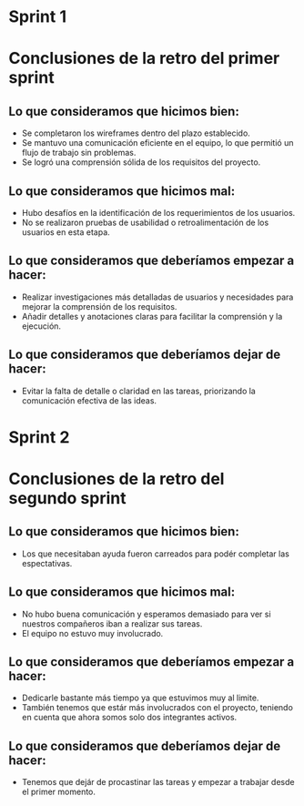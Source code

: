 # Sprint 1

# Conclusiones de la retro del primer sprint

## Lo que consideramos que hicimos bien:

* Se completaron los wireframes dentro del plazo establecido.
* Se mantuvo una comunicación eficiente en el equipo, lo que permitió un flujo de trabajo sin problemas.
* Se logró una comprensión sólida de los requisitos del proyecto.

## Lo que consideramos que hicimos mal:

* Hubo desafíos en la identificación de los requerimientos de los usuarios.
* No se realizaron pruebas de usabilidad o retroalimentación de los usuarios en esta etapa.

## Lo que consideramos que deberíamos empezar a hacer:

* Realizar investigaciones más detalladas de usuarios y necesidades para mejorar la comprensión de los requisitos.
* Añadir detalles y anotaciones claras para facilitar la comprensión y la ejecución.

## Lo que consideramos que deberíamos dejar de hacer:

* Evitar la falta de detalle o claridad en las tareas, priorizando la comunicación efectiva de las ideas.

# Sprint 2

# Conclusiones de la retro del segundo sprint

## Lo que consideramos que hicimos bien:


* Los que necesitaban ayuda fueron carreados para podér completar las espectativas.


## Lo que consideramos que hicimos mal:

* No hubo buena comunicación y esperamos demasiado para ver si nuestros compañeros iban a realizar sus tareas.
* El equipo no estuvo muy involucrado.

## Lo que consideramos que deberíamos empezar a hacer:

* Dedicarle bastante más tiempo ya que estuvimos muy al limite.
* También tenemos que estár más involucrados con el proyecto, teniendo en cuenta que ahora somos solo dos integrantes activos.

## Lo que consideramos que deberíamos dejar de hacer:

* Tenemos que dejár de procastinar las tareas y empezar a trabajar desde el primer momento.